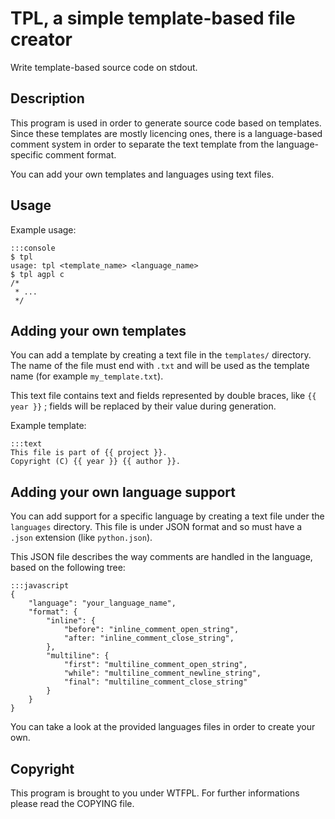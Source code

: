 # TPL, a simple template-based file creator

Write template-based source code on stdout.

## Description

This program is used in order to generate source code based on templates. Since
these templates are mostly licencing ones, there is a language-based comment
system in order to separate the text template from the language-specific
comment format.

You can add your own templates and languages using text files.

## Usage

Example usage:

    :::console
    $ tpl
    usage: tpl <template_name> <language_name>
    $ tpl agpl c
    /*
     * ...
     */

## Adding your own templates

You can add a template by creating a text file in the `templates/` directory.
The name of the file must end with `.txt` and will be used as the template
name (for example `my_template.txt`).

This text file contains text and fields represented by double braces, like
`{{ year }}` ; fields will be replaced by their value during generation.

Example template:

    :::text
    This file is part of {{ project }}.
    Copyright (C) {{ year }} {{ author }}.

## Adding your own language support

You can add support for a specific language by creating a text file under the
`languages` directory. This file is under JSON format and so must have a
`.json` extension (like `python.json`).

This JSON file describes the way comments are handled in the language, based on
the following tree:

    :::javascript
    {
        "language": "your_language_name",
        "format": {
            "inline": {
                "before": "inline_comment_open_string",
                "after: "inline_comment_close_string",
            },
            "multiline": {
                "first": "multiline_comment_open_string",
                "while": "multiline_comment_newline_string",
                "final": "multiline_comment_close_string"
            }
        }
    }

You can take a look at the provided languages files in order to create your
own.

## Copyright

This program is brought to you under WTFPL. For further informations please
read the COPYING file.
